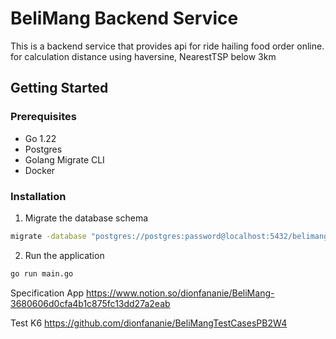 # BeliMang Backend Service

This is a backend service that provides api for ride hailing food order online.
for calculation distance using haversine, NearestTSP below 3km

## Getting Started

### Prerequisites

- Go 1.22
- Postgres
- Golang Migrate CLI
- Docker

### Installation

1. Migrate the database schema

```sh
migrate -database "postgres://postgres:password@localhost:5432/belimangdb?sslmode=disable" -path ./db/migrations -verbose up
```

2. Run the application

```sh
go run main.go
```

Specification App
https://www.notion.so/dionfananie/BeliMang-3680606d0cfa4b1c875fc13dd27a2eab

Test K6
https://github.com/dionfananie/BeliMangTestCasesPB2W4
